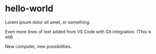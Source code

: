 # hello-world

Lorem ipsum dolor sit amet, or something.

Even more lines of text added from VS Code with Git integration. (This is old)

New computer, new possibilities. 